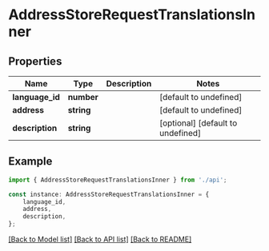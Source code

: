 # AddressStoreRequestTranslationsInner


## Properties

Name | Type | Description | Notes
------------ | ------------- | ------------- | -------------
**language_id** | **number** |  | [default to undefined]
**address** | **string** |  | [default to undefined]
**description** | **string** |  | [optional] [default to undefined]

## Example

```typescript
import { AddressStoreRequestTranslationsInner } from './api';

const instance: AddressStoreRequestTranslationsInner = {
    language_id,
    address,
    description,
};
```

[[Back to Model list]](../README.md#documentation-for-models) [[Back to API list]](../README.md#documentation-for-api-endpoints) [[Back to README]](../README.md)
